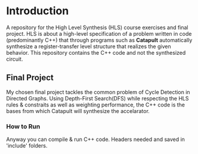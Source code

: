 # Introduction

A repository for the High Level Synthesis (HLS) course exercises and final project.
HLS is about a high-level specification of a problem written in code (predominantly C++) that through programs such as
**Catapult** automatically synthesize a register-transfer level structure that realizes the given behavior.
This repository contains the C++ code and not the synthesized circuit.

## Final Project
My chosen final project tackles the common problem of Cycle Detection in Directed Graphs.
Using Depth-First Search(DFS) while respecting the HLS rules & constraits as well as weighting performance, the C++ code
is the bases from which Catapult will synthesize the accelarator. 

### How to Run
Anyway you can compile & run C++ code. Headers needed and saved in 'include' folders.